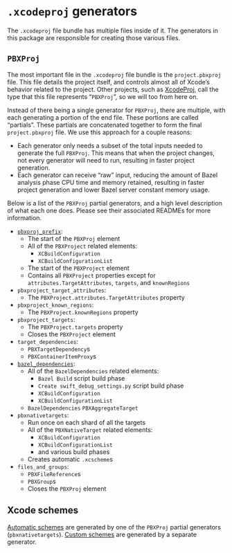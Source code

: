 # `.xcodeproj` generators

The `.xcodeproj` file bundle has multiple files inside of it. The generators
in this package are responsible for creating those various files.

## `PBXProj`

The most important file in the `.xcodeproj` file bundle is the `project.pbxproj`
file. This file details the project itself, and controls almost all of Xcode’s
behavior related to the project. Other projects, such as
[XcodeProj](https://github.com/tuist/XcodeProj), call the type that this file
represents “`PBXProj`”, so we will too from here on.

Instead of there being a single generator for `PBXProj`, there are multiple,
with each generating a portion of the end file. These portions are called
“partials”. These partials are concatenated together to form the final
`project.pbxproj` file. We use this approach for a couple reasons:

- Each generator only needs a subset of the total inputs needed to generate the
  full `PBXProj`. This means that when the project changes, not every generator
  will need to run, resulting in faster project generation.
- Each generator can receive “raw” input, reducing the amount of Bazel analysis
  phase CPU time and memory retained, resulting in faster project generation and
  lower Bazel server constant memory usage.

Below is a list of the `PBXProj` partial generators, and a high level
description of what each one does. Please see their associated READMEs for more
information.

- [`pbxproj_prefix`](pbxproj_prefix/README.md):
  - The start of the `PBXProj` element
  - All of the `PBXProject` related elements:
    - `XCBuildConfiguration`
    - `XCBuildConfigurationList`
  - The start of the `PBXProject` element
  - Contains all `PBXProject` properties except for
    `attributes.TargetAttributes`, `targets`, and `knownRegions`
- `pbxproject_target_attributes`:
  - The `PBXProject.attributes.TargetAttributes` property
- `pbxproject_known_regions`:
  - The `PBXProject.knownRegions` property
- `pbxproject_targets`:
  - The `PBXProject.targets` property
  - Closes the `PBXProject` element
- `target_dependencies`:
  - `PBXTargetDependency`s
  - `PBXContainerItemProxy`s
- [`bazel_dependencies`](bazel_dependencies/README.md):
  - All of the `BazelDependencies` related elements:
    - `Bazel Build` script build phase
    - `Create swift_debug_settings.py` script build phase
    - `XCBuildConfiguration`
    - `XCBuildConfigurationList`
  - `BazelDependencies` `PBXAggregateTarget`
- `pbxnativetargets`:
  - Run once on each shard of all the targets
  - All of the `PBXNativeTarget` related elements:
    - `XCBuildConfiguration`
    - `XCBuildConfigurationList`
    - and various build phases
  - Creates automatic `.xcscheme`s
- `files_and_groups`:
  - `PBXFileReference`s
  - `PBXGroup`s
  - Closes the `PBXProj` element

## Xcode schemes

[Automatic schemes](docs/bazel.md#xcodeproj-scheme_autogeneration_mode) are
generated by one of the `PBXProj` partial generators (`pbxnativetargets`).
[Custom schemes](docs/bazel.md#xcodeproj-schemes) are generated by a separate
generator.

